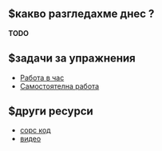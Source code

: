## $какво разгледахме днес ?
**TODO**

## $задачи за упражнения
- [Работа в час](https://github.com/mihail-petrov/netit-webdev-java/tree/master/2022-2023/%40semester_1/week-04-2/cw)
- [Самостоятелна работа](https://github.com/mihail-petrov/netit-webdev-java/tree/master/2022-2023/%40semester_1/week-04-2/hw)

## $други ресурси
- [сорс код](https://github.com/mihail-petrov/netit-webdev-java/tree/master/2022-2023/%40semester_1/week-04-2/source)
- [видео](https://drive.google.com/file/d/1tOx8roijWXwGnLZROObMP1ieXaa7JcRO/view?usp=sharing)
